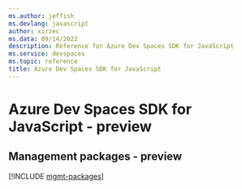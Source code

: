 ```yaml
---
ms.author: jeffish
ms.devlang: javascript
author: xirzec
ms.data: 09/14/2022
description: Reference for Azure Dev Spaces SDK for JavaScript
ms.service: devspaces
ms.topic: reference
title: Azure Dev Spaces SDK for JavaScript
---
```

# Azure Dev Spaces SDK for JavaScript - preview

## Management packages - preview
[!INCLUDE [mgmt-packages](dev-spaces-mgmt-index.md)]
